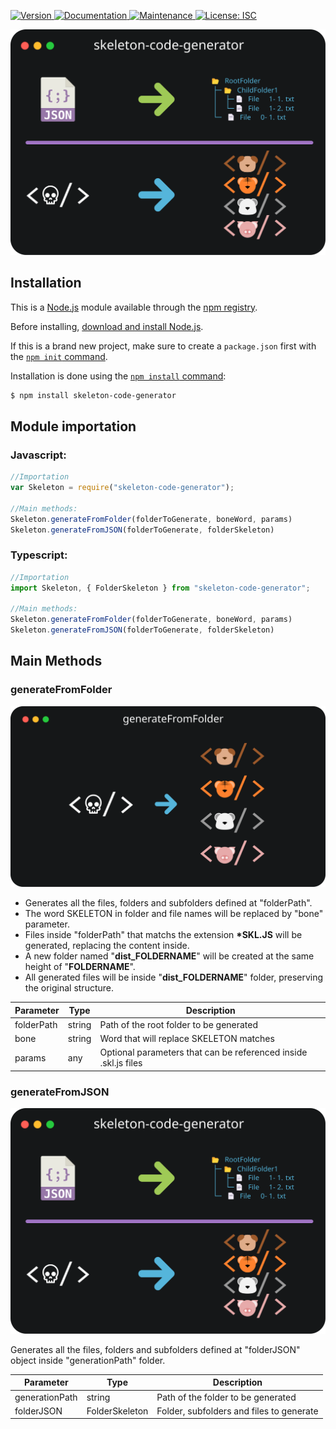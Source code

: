 <p>
  <a href="https://www.npmjs.com/package/skeleton-code-generator" target="_blank">
    <img alt="Version" src="https://img.shields.io/npm/v/skeleton-code-generator.svg">
  </a>
  <a href="https://github.com/JulianDM1995/Skeleton-npm-package#readme" target="_blank">
    <img alt="Documentation" src="https://img.shields.io/badge/documentation-yes-brightgreen.svg" />
  </a>
  <a href="https://github.com/JulianDM1995/Skeleton-npm-package/graphs/commit-activity" target="_blank">
    <img alt="Maintenance" src="https://img.shields.io/badge/Maintained%3F-yes-green.svg" />
  </a>
  <a href="https://github.com/JulianDM1995/Skeleton-npm-package/blob/master/LICENSE" target="_blank">
    <img alt="License: ISC" src="https://img.shields.io/github/license/JulianDM1995/skeleton-code-generator" />
  </a>
</p>

<p>
  <a href="https://github.com/JulianDM1995" target="_blank">
    <img alt="Version" src="https://github.com/JulianDM1995/Skeleton-npm-package/blob/main/designs/design03.svg">
  </a>
</p>

## Installation

This is a [Node.js](https://nodejs.org/en/) module available through the
[npm registry](https://www.npmjs.com/).

Before installing, [download and install Node.js](https://nodejs.org/en/download/).

If this is a brand new project, make sure to create a `package.json` first with
the [`npm init` command](https://docs.npmjs.com/creating-a-package-json-file).

Installation is done using the
[`npm install` command](https://docs.npmjs.com/getting-started/installing-npm-packages-locally):

```bash
$ npm install skeleton-code-generator
```
## Module importation
### Javascript:
```js
//Importation
var Skeleton = require("skeleton-code-generator");

//Main methods:
Skeleton.generateFromFolder(folderToGenerate, boneWord, params)
Skeleton.generateFromJSON(folderToGenerate, folderSkeleton)
```
### Typescript:
```js
//Importation
import Skeleton, { FolderSkeleton } from "skeleton-code-generator";

//Main methods:
Skeleton.generateFromFolder(folderToGenerate, boneWord, params)
Skeleton.generateFromJSON(folderToGenerate, folderSkeleton)
```

## Main Methods
### generateFromFolder

<p>
  <a href="https://github.com/JulianDM1995" target="_blank">
    <img alt="Version" src="https://github.com/JulianDM1995/Skeleton-npm-package/blob/main/designs/design02.svg">
  </a>
</p>

- Generates all the files, folders and subfolders defined at "folderPath". 
- The word SKELETON in folder and file names will be replaced by "bone" parameter.
- Files inside "folderPath" that matchs the extension **\*SKL.JS** will be generated, replacing the content inside.
- A new folder named "**dist_FOLDERNAME**" will be created at the same height of "**FOLDERNAME**".
- All generated files will be inside "**dist_FOLDERNAME**" folder, preserving the original structure.


| Parameter | Type | Description |
| --------------- | --------------- | --------------- |
| folderPath | string | Path of the root folder to be generated |
| bone | string | Word that will replace SKELETON matches |
| params | any | Optional parameters that can be referenced inside .skl.js files |

### generateFromJSON

<p>
  <a href="https://github.com/JulianDM1995" target="_blank">
    <img alt="Version" src="https://github.com/JulianDM1995/Skeleton-npm-package/blob/main/designs/design03.svg">
  </a>
</p>

Generates all the files, folders and subfolders defined at "folderJSON" object inside "generationPath" folder.

| Parameter | Type | Description |
| --------------- | --------------- | --------------- |
| generationPath | string | Path of the folder to be generated |
| folderJSON | FolderSkeleton | Folder, subfolders and files to generate |